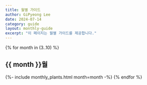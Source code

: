 ```yaml
---
title: 월별 가이드
author: GiPyeong Lee
date: 2024-07-14
category: guide
layout: monthly-guide
excerpt: "이 페이지는 월별 가이드를 제공합니다."
---
```


{% for month in (3..10) %}
## {{ month }}월

{%- include monthly_plants.html month=month -%}
{% endfor %}